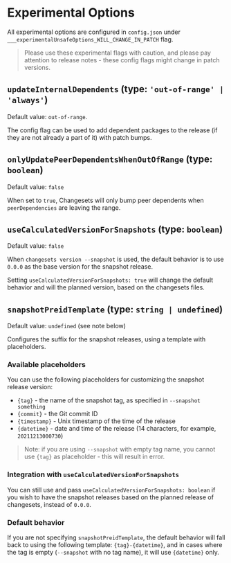 # Experimental Options

All experimental options are configured in `config.json` under `___experimentalUnsafeOptions_WILL_CHANGE_IN_PATCH` flag.

> Please use these experimental flags with caution, and please pay attention to release notes - these config flags might change in patch versions.

## `updateInternalDependents` (type: `'out-of-range' | 'always'`)

Default value: `out-of-range`.

The config flag can be used to add dependent packages to the release (if they are not already a part of it) with patch bumps.

## `onlyUpdatePeerDependentsWhenOutOfRange` (type: `boolean`)

Default value: `false`

When set to `true`, Changesets will only bump peer dependents when `peerDependencies` are leaving the range.

## `useCalculatedVersionForSnapshots` (type: `boolean`)

Default value: `false`

When `changesets version --snapshot` is used, the default behavior is to use `0.0.0` as the base version for the snapshot release.

Setting `useCalculatedVersionForSnapshots: true` will change the default behavior and will the planned version, based on the changesets files.

## `snapshotPreidTemplate` (type: `string | undefined`)

Default value: `undefined` (see note below)

Configures the suffix for the snapshot releases, using a template with placeholders.

### Available placeholders

You can use the following placeholders for customizing the snapshot release version:

- `{tag}` - the name of the snapshot tag, as specified in `--snapshot something`
- `{commit}` - the Git commit ID
- `{timestamp}` - Unix timestamp of the time of the release
- `{datetime}` - date and time of the release (14 characters, for example, `20211213000730`)

> Note: if you are using `--snapshot` with empty tag name, you cannot use `{tag}` as placeholder - this will result in error.

### Integration with `useCalculatedVersionForSnapshots`

You can still use and pass `useCalculatedVersionForSnapshots: boolean` if you wish to have the snapshot releases based on the planned release of changesets, instead of `0.0.0`.

### Default behavior

If you are not specifying `snapshotPreidTemplate`, the default behavior will fall back to using the following template: `{tag}-{datetime}`, and in cases where the tag is empty (`--snapshot` with no tag name), it will use `{datetime}` only.
